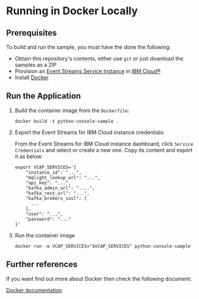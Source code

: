 
# Running in Docker Locally

## Prerequisites
To build and run the sample, you must have the done the following:

* Obtain this repository's contents, either use `git` or just download the samples as a ZIP
* Provision an [Event Streams Service Instance](https://cloud.ibm.com/catalog/services/event-streams) in [IBM Cloud®](https://cloud.ibm.com/)
* Install [Docker](https://docs.docker.com/install/)

## Run the Application

1. Build the container image from the `Dockerfile`:
    ```shell
    docker build -t python-console-sample .
    ```

2. Export the Event Streams for IBM Cloud instance credentials:

    From the Event Streams for IBM Cloud instance dashboard, click `Service Credentials` and select or create a new one. Copy its content and export it as below:
    ```shell
    export VCAP_SERVICES='{
        "instance_id": "...",
        "mqlight_lookup_url": "...",
        "api_key": "...",
        "kafka_admin_url": "....",
        "kafka_rest_url": "...",
        "kafka_brokers_sasl": [
          ...
        ],
        "user": "...",
        "password": "..."
    }'
    ```

3. Run the container image
    ```shell
    docker run -e VCAP_SERVICES="$VCAP_SERVICES" python-console-sample
    ```

## Further references

If you want find out more about Docker then check the following document:

[Docker documentation](https://docs.docker.com/install/overview/)
